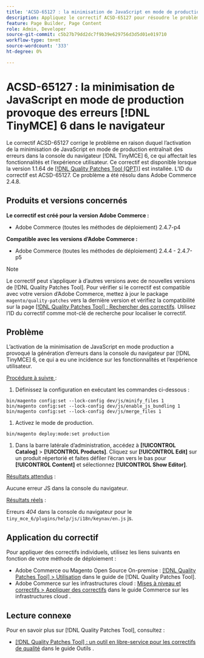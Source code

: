 ```yaml
---
title: 'ACSD-65127 : la minimisation de JavaScript en mode de production provoque des erreurs  [!DNL TinyMCE] 6 dans le navigateur'
description: Appliquez le correctif ACSD-65127 pour résoudre le problème d’Adobe Commerce où l’activation de la minimisation de JavaScript en mode production provoquait des erreurs dans la console du navigateur [!DNL TinyMCE] 6, ce qui affectait les fonctionnalités et l’expérience utilisateur.
feature: Page Builder, Page Content
role: Admin, Developer
source-git-commit: c5b27b79dd2dc7f9b39e629756d3d5d01e019710
workflow-type: tm+mt
source-wordcount: '333'
ht-degree: 0%

---
```



# ACSD-65127 : la minimisation de JavaScript en mode de production provoque des erreurs [!DNL TinyMCE] 6 dans le navigateur

Le correctif ACSD-65127 corrige le problème en raison duquel l’activation de la minimisation de JavaScript en mode de production entraînait des erreurs dans la console du navigateur [!DNL TinyMCE] 6, ce qui affectait les fonctionnalités et l’expérience utilisateur. Ce correctif est disponible lorsque la version 1.1.64 de [[!DNL Quality Patches Tool (QPT)]](/help/tools/quality-patches-tool/quality-patches-tool-to-self-serve-quality-patches.md) est installée. L’ID du correctif est ACSD-65127. Ce problème a été résolu dans Adobe Commerce 2.4.8.

## Produits et versions concernés

**Le correctif est créé pour la version Adobe Commerce :**

* Adobe Commerce (toutes les méthodes de déploiement) 2.4.7-p4

**Compatible avec les versions d’Adobe Commerce :**

* Adobe Commerce (toutes les méthodes de déploiement) 2.4.4 - 2.4.7-p5

>[!NOTE]
>
>Le correctif peut s’appliquer à d’autres versions avec de nouvelles versions de [!DNL Quality Patches Tool]. Pour vérifier si le correctif est compatible avec votre version d’Adobe Commerce, mettez à jour le package `magento/quality-patches` vers la dernière version et vérifiez la compatibilité sur la page [[!DNL Quality Patches Tool] : Rechercher des correctifs](https://experienceleague.adobe.com/tools/commerce-quality-patches/index.html). Utilisez l’ID du correctif comme mot-clé de recherche pour localiser le correctif.

## Problème

L’activation de la minimisation de JavaScript en mode production a provoqué la génération d’erreurs dans la console du navigateur par [!DNL TinyMCE] 6, ce qui a eu une incidence sur les fonctionnalités et l’expérience utilisateur.

<u>Procédure à suivre </u> :

1. Définissez la configuration en exécutant les commandes ci-dessous :

```
bin/magento config:set --lock-config dev/js/minify_files 1
bin/magento config:set --lock-config dev/js/enable_js_bundling 1
bin/magento config:set --lock-config dev/js/merge_files 1
```

1. Activez le mode de production.

```
bin/magento deploy:mode:set production
```

1. Dans la barre latérale d’administration, accédez à **[!UICONTROL Catalog]** > **[!UICONTROL Products]**. Cliquez sur **[!UICONTROL Edit]** sur un produit répertorié et faites défiler l’écran vers le bas pour **[!UICONTROL Content]** et sélectionnez **[!UICONTROL Show Editor]**.

<u>Résultats attendus</u> :

Aucune erreur JS dans la console du navigateur.

<u>Résultats réels</u> :

Erreurs *404* dans la console du navigateur pour le `tiny_mce_6/plugins/help/js/i18n/keynav/en.js` js.

## Application du correctif

Pour appliquer des correctifs individuels, utilisez les liens suivants en fonction de votre méthode de déploiement :

* Adobe Commerce ou Magento Open Source On-premise : [[!DNL Quality Patches Tool] > Utilisation](/help/tools/quality-patches-tool/usage.md) dans le guide de [!DNL Quality Patches Tool].
* Adobe Commerce sur les infrastructures cloud : [Mises à niveau et correctifs > Appliquer des correctifs](https://experienceleague.adobe.com/en/docs/commerce-on-cloud/user-guide/develop/upgrade/apply-patches) dans le guide Commerce sur les infrastructures cloud .

## Lecture connexe

Pour en savoir plus sur [!DNL Quality Patches Tool], consultez :

* [[!DNL Quality Patches Tool] : un outil en libre-service pour les correctifs de qualité](/help/tools/quality-patches-tool/quality-patches-tool-to-self-serve-quality-patches.md) dans le guide Outils .

